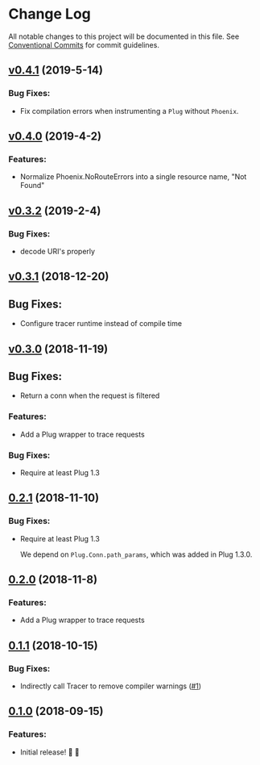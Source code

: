# Change Log

All notable changes to this project will be documented in this file.
See [Conventional Commits](https://conventionalcommits.org) for commit guidelines.

<!-- changelog -->

## [v0.4.1](https://github.com/spandex-project/spandex_phoenix/compare/0.4.0...v0.4.1) (2019-5-14)

### Bug Fixes:

* Fix compilation errors when instrumenting a `Plug` without `Phoenix`.


## [v0.4.0](https://github.com/spandex-project/spandex_phoenix/compare/0.3.2...v0.4.0) (2019-4-2)

### Features:

* Normalize Phoenix.NoRouteErrors into a single resource name, "Not Found"


## [v0.3.2](https://github.com/spandex-project/spandex_phoenix/compare/0.3.1...v0.3.2) (2019-2-4)

### Bug Fixes:

* decode URI's properly


## [v0.3.1](https://github.com/spandex-project/spandex_phoenix/compare/0.3.0...v0.3.1) (2018-12-20)

## Bug Fixes:

* Configure tracer runtime instead of compile time


## [v0.3.0](https://github.com/spandex-project/spandex_phoenix/compare/0.2.1...v0.2.1) (2018-11-19)

## Bug Fixes:

* Return a conn when the request is filtered

### Features:

* Add a Plug wrapper to trace requests

### Bug Fixes:

* Require at least Plug 1.3


## [0.2.1](https://github.com/spandex-project/spandex_phoenix/compare/v0.2.0...v0.2.1) (2018-11-10)

### Bug Fixes:

* Require at least Plug 1.3

    We depend on `Plug.Conn.path_params`, which was added in Plug 1.3.0.


## [0.2.0](https://github.com/spandex-project/spandex_phoenix/compare/v0.1.1...v0.2.0) (2018-11-8)

### Features:

* Add a Plug wrapper to trace requests


## [0.1.1](https://github.com/spandex-project/spandex_phoenix/compare/v0.1.0...v0.1.1) (2018-10-15)

### Bug Fixes:

* Indirectly call Tracer to remove compiler warnings ([#1](https://github.com/spandex-project/spandex_phoenix/pull/1))


## [0.1.0](https://github.com/spandex-project/spandex_phoenix/tree/v0.1.0) (2018-09-15)

### Features:

* Initial release! 🚀 🎉
